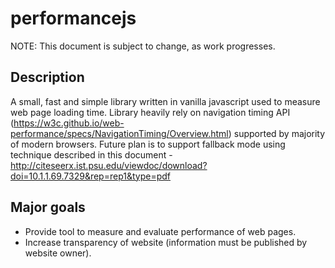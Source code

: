 # performancejs

NOTE: This document is subject to change, as work progresses.


## Description

A small, fast and simple library written in vanilla javascript used to measure web page loading time. Library heavily rely on navigation timing API (https://w3c.github.io/web-performance/specs/NavigationTiming/Overview.html) supported by majority of modern browsers. Future plan is to support fallback mode using technique described in this document - http://citeseerx.ist.psu.edu/viewdoc/download?doi=10.1.1.69.7329&rep=rep1&type=pdf


## Major goals

* Provide tool to measure and evaluate performance of web pages.
* Increase transparency of website (information must be published by website owner).
